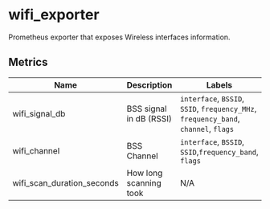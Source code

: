# wifi_exporter

Prometheus exporter that exposes Wireless interfaces information.

## Metrics

| Name  | Description | Labels |
| -- | -- | -- |
| wifi_signal_db | BSS signal in dB (RSSI) | `interface`, `BSSID`, `SSID`, `frequency_MHz`, `frequency_band`, `channel`, `flags` |
| wifi_channel | BSS Channel | `interface`, `BSSID`, `SSID`,`frequency_band`, `flags` |
| wifi_scan_duration_seconds | How long scanning took | N/A |